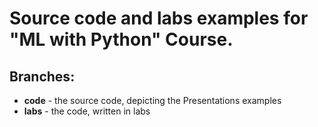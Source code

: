 # Source code and labs examples for "ML with Python" Course.

## Branches:
  - **code** - the source code, depicting the Presentations examples
  - **labs** - the code, written in labs